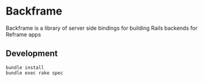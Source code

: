 # Backframe

Backframe is a library of server side bindings for building Rails backends for Reframe apps

## Development

    bundle install
    bundle exec rake spec


